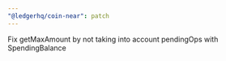```yaml
---
"@ledgerhq/coin-near": patch
---
```


Fix getMaxAmount by not taking into account pendingOps with SpendingBalance
